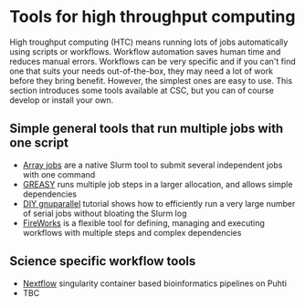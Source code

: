 # Tools for high throughput computing

High troughput computing (HTC) means running lots of jobs
automatically using scripts or workflows.
Workflow automation saves human time and reduces manual
errors. Workflows can be very specific and if you can't find
one that suits your needs out-of-the-box, they may need a lot
of work before they bring benefit. However, the simplest ones
are easy to use. This section introduces some tools available
at CSC, but you can of course develop or install your own.

## Simple general tools that run multiple jobs with one script

* [Array jobs](array-jobs.md) are a native Slurm tool to 
  submit several independent jobs with one command
* [GREASY](greasy.md) runs multiple job steps in a larger 
  allocation, and allows simple dependencies
* [DIY gnuparallel](../../support/tutorials/many.md) tutorial shows 
  how to efficiently run a very large number of serial jobs without 
  bloating the Slurm log
* [FireWorks](fireworks.md) is a flexible tool for defining, managing and executing workflows with multiple steps and complex dependencies

## Science specific workflow tools

* [Nextflow](../../support/tutorials/nextflow-puhti.md) singularity 
  container based bioinformatics pipelines on Puhti
* TBC
